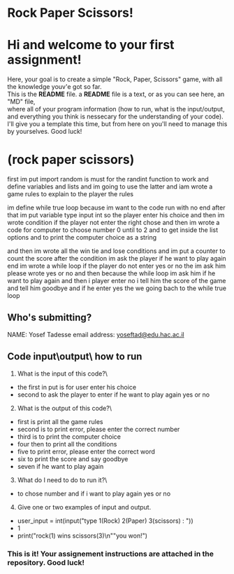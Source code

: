 # Rock Paper Scissors!
# Hi and welcome to your first assignment!
Here, your goal is to create a simple "Rock, Paper, Scissors" game, with all the knowledge youv'e got so far.\
This is the **README** file. a **README** file is a text, or as you can see here, an "MD" file,\
where all of your program information (how to run, what is the input/output, and everything you think is nessecary for the understanding of your code).\
I'll give you a template this time, but from here on you'll need to manage this by yourselves. Good luck!

# (rock paper scissors) 
first im put import random is must for the randint function to work
and define variables and lists and im going to use the latter
and iam wrote a game rules to explain to the player the rules

im define while true loop because im want to the code run with no end
after that im put variable type input int so the player enter his choice 
and then im wrote condition  if the player not enter the right chose
and then im wrote a code for computer to choose number 0 until to 2 
and to get inside the list options and to print the computer choice as a string

and then im wrote all the win tie and lose conditions and im put a counter to count the score
after the condition im ask the player if he want to play again
 end im wrote a while loop if the player do not enter yes or no 
the im ask him please wrote yes or no and then because the while loop im ask him 
if he want to play again 
and then i player enter no i tell him the score of the game and tell him goodbye
and if he enter yes the we going bach to the while true loop


## Who's submitting?
NAME: Yosef Tadesse
email address: yoseftad@edu.hac.ac.il

## Code input\output\ how to run
1. What is the input of this code?\
- the first in put is for user enter his choice
- second to ask the player to enter if he want to play again yes or no
2. What is the output of this code?\
- first is print all the game rules
- second is to print  error, please enter the correct number
- third is to print the computer choice
- four then to print all the conditions 
- five to print error, please enter the correct word 
- six to print the score and say goodbye
- seven if he want to play again
3. What do I need to do to run it?\
- to chose number and if i want to play again yes or no
4. Give one or two examples of input and output.
- user_input = int(input("type 1(Rock) 2(Paper) 3(scissors) : "))
- 1
- print("rock(1) wins scissors(3)\n""you won!")


### This is it! Your assignement instructions are attached in the repository. Good luck!
